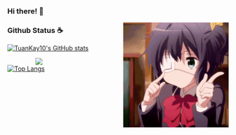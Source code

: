 ### Hi there! 👋

<!--
**TuanKay10/TuanKay10** is a ✨ _special_ ✨ repository because its `README.md` (this file) appears on your GitHub profile.

Here are some ideas to get you started:

- 🔭 I’m currently working on ...
- 🌱 I’m currently learning ...
- 👯 I’m looking to collaborate on ...
- 🤔 I’m looking for help with ...
- 💬 Ask me about ...
- 📫 How to reach me: ...
- 😄 Pronouns: ...
- ⚡ Fun fact: ...
-->
<img align="right" alt="Coding" width="240" src="./image/Rikka.gif">  
  
### Github Status ☕  
[![TuanKay10's GitHub stats](https://github-readme-stats.vercel.app/api?username=TuanKay10&theme=flag-india&show_icons=true)](https://github.com/anuraghazra/github-readme-stats)

<img align='Right' src="https://profile-counter.glitch.me/TuanKay10/count.svg" width="200">

[![Top Langs](https://github-readme-stats.vercel.app/api/top-langs/?username=TuanKay10&layout=compact)](https://github.com/anuraghazra/github-readme-stats)
